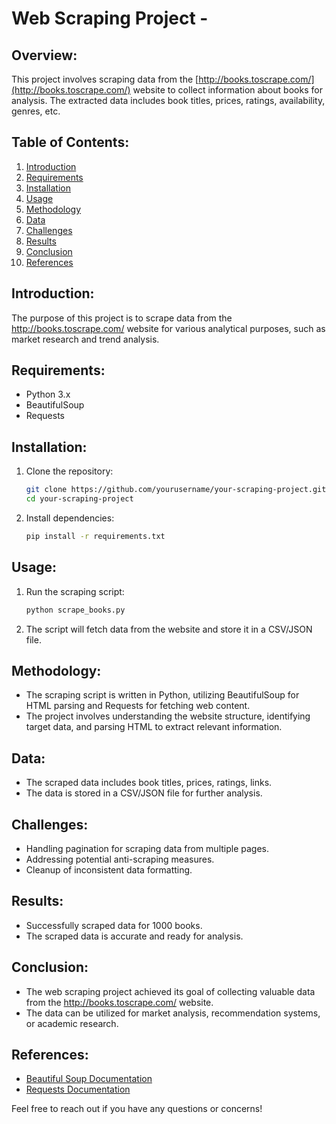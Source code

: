 # Web Scraping Project -

## Overview:
This project involves scraping data from the [http://books.toscrape.com/](http://books.toscrape.com/) website to collect information about books for analysis. The extracted data includes book titles, prices, ratings, availability, genres, etc.

## Table of Contents:
1. [Introduction](#introduction)
2. [Requirements](#requirements)
3. [Installation](#installation)
4. [Usage](#usage)
5. [Methodology](#methodology)
6. [Data](#data)
7. [Challenges](#challenges)
8. [Results](#results)
9. [Conclusion](#conclusion)
10. [References](#references)

## Introduction:
The purpose of this project is to scrape data from the http://books.toscrape.com/ website for various analytical purposes, such as market research and trend analysis.

## Requirements:
- Python 3.x
- BeautifulSoup
- Requests

## Installation:
1. Clone the repository:
   ```bash
   git clone https://github.com/yourusername/your-scraping-project.git
   cd your-scraping-project
   ```

2. Install dependencies:
   ```bash
   pip install -r requirements.txt
   ```

## Usage:
1. Run the scraping script:
   ```bash
   python scrape_books.py
   ```

2. The script will fetch data from the website and store it in a CSV/JSON file.

## Methodology:
- The scraping script is written in Python, utilizing BeautifulSoup for HTML parsing and Requests for fetching web content.
- The project involves understanding the website structure, identifying target data, and parsing HTML to extract relevant information.

## Data:
- The scraped data includes book titles, prices, ratings, links.
- The data is stored in a CSV/JSON file for further analysis.

## Challenges:
- Handling pagination for scraping data from multiple pages.
- Addressing potential anti-scraping measures.
- Cleanup of inconsistent data formatting.

## Results:
- Successfully scraped data for 1000 books.
- The scraped data is accurate and ready for analysis.
  
## Conclusion:
- The web scraping project achieved its goal of collecting valuable data from the http://books.toscrape.com/ website.
- The data can be utilized for market analysis, recommendation systems, or academic research.

## References:
- [Beautiful Soup Documentation](https://www.crummy.com/software/BeautifulSoup/bs4/doc/)
- [Requests Documentation](https://docs.python-requests.org/en/latest/)

Feel free to reach out if you have any questions or concerns!
